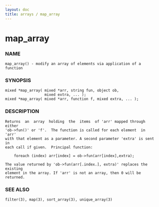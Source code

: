 ```yaml
---
layout: doc
title: arrays / map_array
---
```

# map_array

### NAME

    map_array() - modify an array of elements via application of a function

### SYNOPSIS

    mixed *map_array( mixed *arr, string fun, object ob,
                      mixed extra, ... );
    mixed *map_array( mixed *arr, function f, mixed extra, ... );

### DESCRIPTION

    Returns  an  array  holding  the  items  of 'arr' mapped through either
    'ob->fun()' or 'f'.  The function is called for each element  in  'arr'
    with that element as a parameter. A second parameter 'extra' is sent in
    each call if given.  Principal function:

        foreach (index) arr[index] = ob->fun(arr[index],extra);

    The value returned by 'ob->fun(arr[.index.], extra)' replaces the existing
    element in the array. If 'arr' is not an array, then 0 will be returned.

### SEE ALSO

    filter(3), map(3), sort_array(3), unique_array(3)

